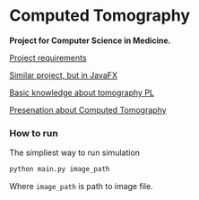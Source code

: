 # Computed Tomography
**Project for Computer Science in Medicine.**

[Project requirements](https://docs.google.com/document/d/15zb5myHaLJqZUuv3Wv-gWXCP6wZn44s8QhGeW3izCGg/edit?usp=sharing)

[Similar project, but in JavaFX](https://github.com/zperkowski/ComputedTomography)

[Basic knowledge about tomography PL](https://brain.fuw.edu.pl/edu/index.php/Obrazowanie:Obrazowanie_Medyczne/Podstawy_Rekonstrukcji_Obraz%C3%B3w_Tomograficznych)

[Presenation about Computed Tomography](https://docs.google.com/presentation/d/1SeYwXUH1SB114OJO8NVovHBeupTIpM4muwNpd7r4pO0/edit#slide=id.gc39bab9b14_1_182)

### How to run
The simpliest way to run simulation
```python
python main.py image_path
```
Where `image_path` is path to image file. 

